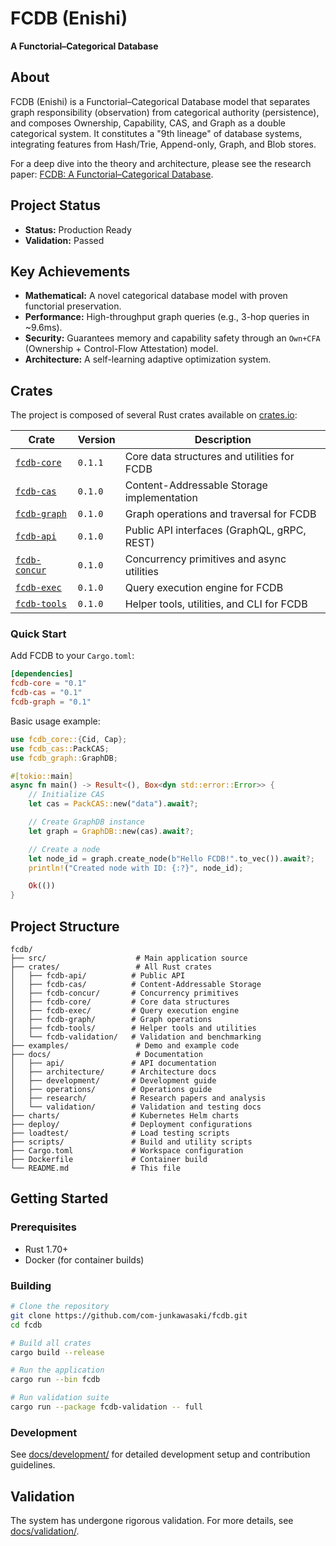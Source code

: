 # FCDB (Enishi)

**A Functorial–Categorical Database**

## About

FCDB (Enishi) is a Functorial–Categorical Database model that separates graph responsibility (observation) from categorical authority (persistence), and composes Ownership, Capability, CAS, and Graph as a double categorical system. It constitutes a "9th lineage" of database systems, integrating features from Hash/Trie, Append-only, Graph, and Blob stores.

For a deep dive into the theory and architecture, please see the research paper: [FCDB: A Functorial–Categorical Database](./research/fcdb/main.tex).

## Project Status

- **Status:** Production Ready
- **Validation:** Passed

## Key Achievements

- **Mathematical:** A novel categorical database model with proven functorial preservation.
- **Performance:** High-throughput graph queries (e.g., 3-hop queries in ~9.6ms).
- **Security:** Guarantees memory and capability safety through an `Own+CFA` (Ownership + Control-Flow Attestation) model.
- **Architecture:** A self-learning adaptive optimization system.

## Crates

The project is composed of several Rust crates available on [crates.io](https://crates.io):

| Crate | Version | Description |
|-------|---------|-------------|
| [`fcdb-core`](https://crates.io/crates/fcdb-core) | `0.1.1` | Core data structures and utilities for FCDB |
| [`fcdb-cas`](https://crates.io/crates/fcdb-cas) | `0.1.0` | Content-Addressable Storage implementation |
| [`fcdb-graph`](https://crates.io/crates/fcdb-graph) | `0.1.0` | Graph operations and traversal for FCDB |
| [`fcdb-api`](https://crates.io/crates/fcdb-api) | `0.1.0` | Public API interfaces (GraphQL, gRPC, REST) |
| [`fcdb-concur`](https://crates.io/crates/fcdb-concur) | `0.1.0` | Concurrency primitives and async utilities |
| [`fcdb-exec`](https://crates.io/crates/fcdb-exec) | `0.1.0` | Query execution engine for FCDB |
| [`fcdb-tools`](https://crates.io/crates/fcdb-tools) | `0.1.0` | Helper tools, utilities, and CLI for FCDB |

### Quick Start

Add FCDB to your `Cargo.toml`:

```toml
[dependencies]
fcdb-core = "0.1"
fcdb-cas = "0.1"
fcdb-graph = "0.1"
```

Basic usage example:

```rust
use fcdb_core::{Cid, Cap};
use fcdb_cas::PackCAS;
use fcdb_graph::GraphDB;

#[tokio::main]
async fn main() -> Result<(), Box<dyn std::error::Error>> {
    // Initialize CAS
    let cas = PackCAS::new("data").await?;

    // Create GraphDB instance
    let graph = GraphDB::new(cas).await?;

    // Create a node
    let node_id = graph.create_node(b"Hello FCDB!".to_vec()).await?;
    println!("Created node with ID: {:?}", node_id);

    Ok(())
}
```

## Project Structure

```
fcdb/
├── src/                    # Main application source
├── crates/                 # All Rust crates
│   ├── fcdb-api/          # Public API
│   ├── fcdb-cas/          # Content-Addressable Storage
│   ├── fcdb-concur/       # Concurrency primitives
│   ├── fcdb-core/         # Core data structures
│   ├── fcdb-exec/         # Query execution engine
│   ├── fcdb-graph/        # Graph operations
│   ├── fcdb-tools/        # Helper tools and utilities
│   └── fcdb-validation/   # Validation and benchmarking
├── examples/               # Demo and example code
├── docs/                   # Documentation
│   ├── api/               # API documentation
│   ├── architecture/      # Architecture docs
│   ├── development/       # Development guide
│   ├── operations/        # Operations guide
│   ├── research/          # Research papers and analysis
│   └── validation/        # Validation and testing docs
├── charts/                # Kubernetes Helm charts
├── deploy/                # Deployment configurations
├── loadtest/              # Load testing scripts
├── scripts/               # Build and utility scripts
├── Cargo.toml             # Workspace configuration
├── Dockerfile             # Container build
└── README.md              # This file
```

## Getting Started

### Prerequisites

- Rust 1.70+
- Docker (for container builds)

### Building

```bash
# Clone the repository
git clone https://github.com/com-junkawasaki/fcdb.git
cd fcdb

# Build all crates
cargo build --release

# Run the application
cargo run --bin fcdb

# Run validation suite
cargo run --package fcdb-validation -- full
```

### Development

See [docs/development/](docs/development/) for detailed development setup and contribution guidelines.

## Validation

The system has undergone rigorous validation. For more details, see [docs/validation/](docs/validation/).
